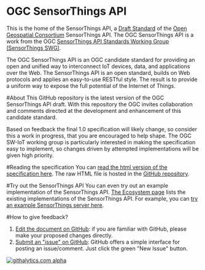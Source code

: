 # OGC SensorThings API

This is the home of the SensorThings API, a [Draft Standard](http://ogc-iot.github.io/ogc-iot-api/) of the [Open Geospatial Consortium](www.opengeospatial.org/) SensorThings API. The OGC SensorThings API is a work from the OGC [SensorThings API Standards Working Group (SensorThings SWG)](http://www.opengeospatial.org/projects/groups/sweiotswg).
 
The OGC SensorThings API is an OGC candidate standard for providing an open and unified way to interconnect IoT devices, data, and applications over the Web. The SensorThings API is an open standard, builds on Web protocols and applies an easy-to-use RESTful style. The result is to provide a uniform way to expose the full potential of the Internet of Things.

#About
This GitHub repository is the latest version of the OGC SensorThings API draft. With this repository the OGC invites collaboration and comments directed at the development and enhancement of this candidate standard.

Based on feedback the final 1.0 specification will likely change, so consider this a work in progress, that you are encouraged to help shape. The OGC SW-IoT working group is particularly interested in making the specification easy to implement, so changes driven by attempted implementations will be given high priority.

#Reading the specification
You can [read the html version of the specification here](http://ogc-iot.github.io/ogc-iot-api/index.html). The raw HTML file is hosted in the [GitHub repository](https://github.com/OGC-IoT/ogc-iot-api).

#Try out the SensorThings API
You can even try out an example implementation of the SensorThings API. [The Ecosystem page](http://ogc-iot.github.io/ogc-iot-api/ecosystem.html) lists the existing implementations of the SensorThings API. For example, you can [try an example SensorThings server here](http://demo.student.geocens.ca:8080/SensorThings_V1.0/).

#How to give feedback?
1. [Edit the document on GitHub](https://github.com/OGC-IoT/ogc-iot-api/): if you are familiar with GitHub, please make your proposed changes directly.
2. [Submit an "issue" on GitHub](https://github.com/OGC-IoT/ogc-iot-api/issues): GitHub offers a simple interface for posting an issue/comment. Just click the green "New Issue" button.

[![githalytics.com alpha](https://cruel-carlota.pagodabox.com/c437d9d61b61e1b9cca75444ef3f1a2b "githalytics.com")](http://githalytics.com/OGC-IoT/ogc-iot-api)
